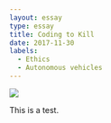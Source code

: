 ```yaml
---
layout: essay
type: essay
title: Coding to Kill
date: 2017-11-30
labels:
  - Ethics 
  - Autonomous vehicles
---
```


<img class="ui medium right floated rounded image" src="https://i.pinimg.com/736x/73/b1/ff/73b1ff21d04ba50990f38e7685f72808--highlighters-cyanide-happiness.jpg">

This is a test.
